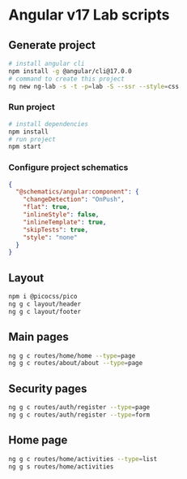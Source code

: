 # Angular v17 Lab scripts

## Generate project

```bash
# install angular cli
npm install -g @angular/cli@17.0.0
# command to create this project
ng new ng-lab -s -t -p=lab -S --ssr --style=css
```

### Run project

```bash
# install dependencies
npm install
# run project
npm start
```

### Configure project schematics

```json
{
  "@schematics/angular:component": {
    "changeDetection": "OnPush",
    "flat": true,
    "inlineStyle": false,
    "inlineTemplate": true,
    "skipTests": true,
    "style": "none"
  }
}
```

## Layout

```bash
npm i @picocss/pico
ng g c layout/header
ng g c layout/footer
```

## Main pages

```bash
ng g c routes/home/home --type=page
ng g c routes/about/about --type=page
```

## Security pages

```bash
ng g c routes/auth/register --type=page
ng g c routes/auth/register --type=form
```

## Home page

```bash
ng g c routes/home/activities --type=list
ng g s routes/home/activities
```
